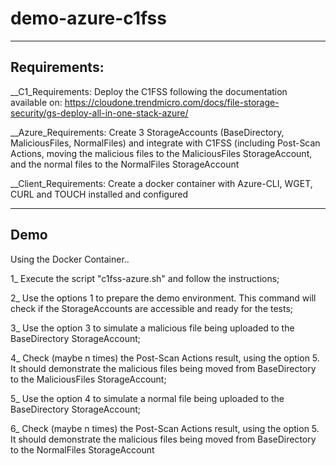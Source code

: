 # demo-azure-c1fss
 
-------------
Requirements:
-------------
__C1_Requirements: Deploy the C1FSS following the documentation available on: https://cloudone.trendmicro.com/docs/file-storage-security/gs-deploy-all-in-one-stack-azure/

__Azure_Requirements: Create 3 StorageAccounts (BaseDirectory, MaliciousFiles, NormalFiles) and integrate with C1FSS (including Post-Scan Actions, moving the malicious files to the MaliciousFiles StorageAccount, and the normal files to the NormalFiles StorageAccount

__Client_Requirements: Create a docker container with Azure-CLI, WGET, CURL and TOUCH installed and configured

------------
Demo
------------
Using the Docker Container..

1_ Execute the script "c1fss-azure.sh" and follow the instructions;

2_ Use the options 1 to prepare the demo environment. This command will check if the StorageAccounts are accessible and ready for the tests;

3_ Use the option 3 to simulate a malicious file being uploaded to the BaseDirectory StorageAccount;

4_ Check (maybe n times) the Post-Scan Actions result, using the option 5. It should demonstrate the malicious files being moved from BaseDirectory to the MaliciousFiles StorageAccount;

5_ Use the option 4 to simulate a normal file being uploaded to the BaseDirectory StorageAccount;

6_ Check (maybe n times) the Post-Scan Actions result, using the option 5. It should demonstrate the malicious files being moved from BaseDirectory to the NormalFiles StorageAccount
